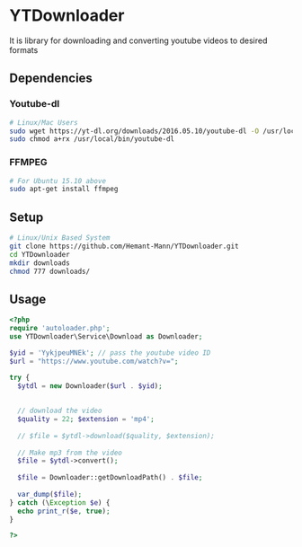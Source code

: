 # YTDownloader

It is library for downloading and converting youtube videos to desired formats

## Dependencies
### Youtube-dl
```bash
# Linux/Mac Users
sudo wget https://yt-dl.org/downloads/2016.05.10/youtube-dl -O /usr/local/bin/youtube-dl
sudo chmod a+rx /usr/local/bin/youtube-dl
```

### FFMPEG
```bash
# For Ubuntu 15.10 above
sudo apt-get install ffmpeg
```

## Setup
```bash
# Linux/Unix Based System
git clone https://github.com/Hemant-Mann/YTDownloader.git
cd YTDownloader
mkdir downloads
chmod 777 downloads/
```

## Usage
```php
<?php
require 'autoloader.php';
use YTDownloader\Service\Download as Downloader;

$yid = 'YykjpeuMNEk'; // pass the youtube video ID
$url = "https://www.youtube.com/watch?v=";

try {
  $ytdl = new Downloader($url . $yid);
  
  
  // download the video
  $quality = 22; $extension = 'mp4';
  
  // $file = $ytdl->download($quality, $extension);
  
  // Make mp3 from the video
  $file = $ytdl->convert();
  
  $file = Downloader::getDownloadPath() . $file;
  
  var_dump($file);
} catch (\Exception $e) {
  echo print_r($e, true);
}

?>
